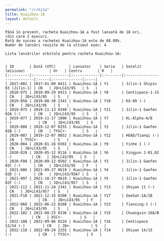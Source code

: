 ```yaml
---
permalink: "/r/kz1a"
title: Kuaizhou-1A
layout: default
---
```


    Până în prezent, racheta Kuaizhou-1A a fost lansată de 18 ori.
    (din care 2 eșecuri.
    Rată de succes a rachetei Kuaizhou-1A este de 88.89%.
    Număr de lansări reușite de la ultimul eșec: 4
    
    Lista lansărilor orbitale pentru racheta Kuaizhou-1A:
    
    
    | ID       | Dată (UTC)      | Lansator    | Serie   | Satelit (misiune)           | Or   | Centru       | R   |
    |:---------|:----------------|:------------|:--------|:----------------------------|:-----|:-------------|:----|
    | 2017-002 | 2017-01-09 0411 | Kuaizhou-1A | Y1      | Jilin-1 Shipin 03 (Jilin-1) | CN   | JQ+LC43/95   | S   |
    | 2018-075 | 2018-09-29 0413 | Kuaizhou-1A | Y8      | Centispace-1-1S             | CN   | JQ+LC43/95   | S   |
    | 2019-058 | 2019-08-30 2341 | Kuaizhou-1A | Y10     | KX-09 (-)                   | CN   | JQ+LC43/95   | S   |
    | 2019-075 | 2019-11-13 0340 | Kuaizhou-1A | Y11     | Jilin-1 Gaofen 02A (-)      | CN   | JQ+LC43/95   | S   |
    | 2019-077 | 2019-11-17 1000 | Kuaizhou-1A | Y7      | KL-Alpha-A/B (-)            | CN   | JQ+LC43/95   | S   |
    | 2019-086 | 2019-12-07 0255 | Kuaizhou-1A | Y2      | Jilin-1 Gaofen 02B (-)      | CN   | TYSC+-       | S   |
    | 2019-087 | 2019-12-07 0852 | Kuaizhou-1A | Y12     | HEAD/Tianqi (-)             | CN   | TYSC+-       | S   |
    | 2020-004 | 2020-01-16 0302 | Kuaizhou-1A | Y9      | Yinhe 1 (-)                 | CN   | JQ+LC43/95   | S   |
    | 2020-028 | 2020-05-12 0116 | Kuaizhou-1A | Y6      | Xingyun 2-01,02 (-)         | CN   | JQ+LC43/95   | S   |
    | 2020-F08 | 2020-09-12 0502 | Kuaizhou-1A | Y3      | Jilin-1 Gaofen 02C (-)      | CN   | JQ+LC43/95   | F   |
    | 2021-086 | 2021-09-27 0619 | Kuaizhou-1A | Y4      | Jilin-1 Gaofen 02D (-)      | CN   | JQ+LC43/95A? | S   |
    | 2021-097 | 2021-10-27 0619 | Kuaizhou-1A | Y5      | Jilin-1 Gaofen 02F (-)      | CN   | JQ+LC43/95?  | S   |
    | 2021-112 | 2021-11-24 2341 | Kuaizhou-1A | Y13     | Shiyan 11 (-)               | CN   | JQ+LC43/95?  | S   |
    | 2021-F10 | 2021-12-15 0200 | Kuaizhou-1A | Y17     | GeeSat-1A/1B (-)            | CN   | JQ+LC43/95   | F   |
    | 2022-066 | 2022-06-22 0208 | Kuaizhou-1A | Y23     | Tianxing-1 (-)              | CN   | JQ+LC43/95   | S   |
    | 2022-102 | 2022-08-23 0236 | Kuaizhou-1A | Y15     | Chuangxin-16A/B (-)         | CN   | XSC+-        | S   |
    | 2022-108 | 2022-09-06 0224 | Kuaizhou-1A | Y16     | Centispace S3/S4 (-)        | CN   | JQ+-         | S   |
    | 2022-118 | 2022-09-24 2255 | Kuaizhou-1A | Y14     | Shiyan 14/15 (-)            | CN   | TYSC+-       | S   |

